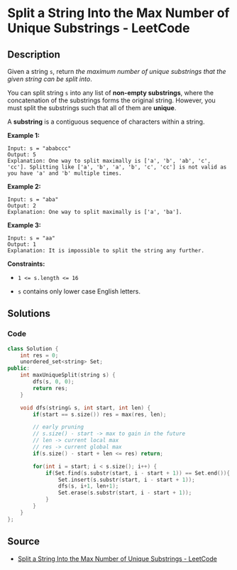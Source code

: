# Split a String Into the Max Number of Unique Substrings - LeetCode

## Description

Given a string `s`, return _the maximum number of unique substrings that the given string can be split into_.

You can split string `s` into any list of **non-empty substrings**, where the concatenation of the substrings forms the original string. However, you must split the substrings such that all of them are **unique**.

A **substring** is a contiguous sequence of characters within a string.

**Example 1:**

```
Input: s = "ababccc"
Output: 5
Explanation: One way to split maximally is ['a', 'b', 'ab', 'c', 'cc']. Splitting like ['a', 'b', 'a', 'b', 'c', 'cc'] is not valid as you have 'a' and 'b' multiple times.

```

**Example 2:**

```
Input: s = "aba"
Output: 2
Explanation: One way to split maximally is ['a', 'ba'].

```

**Example 3:**

```
Input: s = "aa"
Output: 1
Explanation: It is impossible to split the string any further.

```

**Constraints:**

-   `1 <= s.length <= 16`
    
-   `s` contains only lower case English letters.

## Solutions 

### Code

```cpp
class Solution {
    int res = 0;
    unordered_set<string> Set;
public:
    int maxUniqueSplit(string s) {        
        dfs(s, 0, 0);
        return res;
    }

    void dfs(string& s, int start, int len) {
        if(start == s.size()) res = max(res, len);

        // early pruning
        // s.size() - start -> max to gain in the future
        // len -> current local max
        // res -> current global max
        if(s.size() - start + len <= res) return;

        for(int i = start; i < s.size(); i++) {
            if(Set.find(s.substr(start, i - start + 1)) == Set.end()){
                Set.insert(s.substr(start, i - start + 1));
                dfs(s, i+1, len+1);
                Set.erase(s.substr(start, i - start + 1));
            }
        }
    }
};
```

## Source
- [Split a String Into the Max Number of Unique Substrings - LeetCode](https://leetcode.com/problems/split-a-string-into-the-max-number-of-unique-substrings/description/)